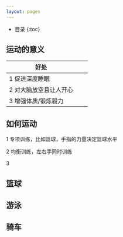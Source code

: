 ```yaml
---
layout: pages
---
```

*  目录
{:toc}
## 运动的意义

| 好处                   |      |      |
| ---------------------- | ---- | ---- |
| 1 促进深度睡眠         |      |      |
| 2 对大脑放空且让人开心 |      |      |
| 3 增强体质/锻炼毅力    |      |      |



## 如何运动

1 专项训练，比如篮球，手指的力量决定篮球水平

2 均衡训练，左右手同时训练

3 

## 篮球

## 游泳

## 骑车


